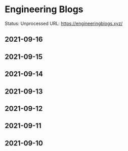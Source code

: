 # Engineering Blogs

Status: Unprocessed
URL: https://engineeringblogs.xyz/

## 2021-09-16

## 2021-09-15

## 2021-09-14

## 2021-09-13

## 2021-09-12

## 2021-09-11

## 2021-09-10